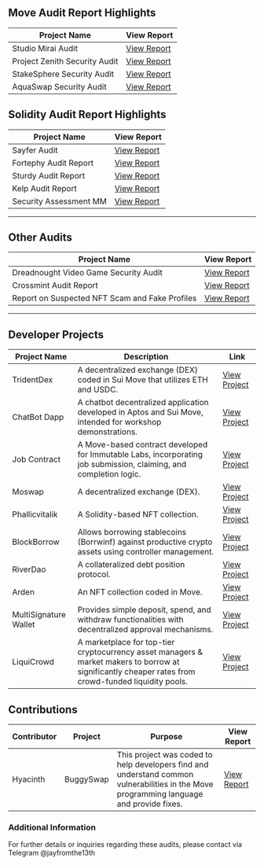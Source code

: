 ## Move Audit Report Highlights

| Project Name                 | View Report                                                                       |
|------------------------------|-----------------------------------------------------------------------------------|
| Studio Mirai Audit           | [View Report](https://github.com/Jayfromthe13th/Studio-Miria-audit)                |
| Project Zenith Security Audit| [View Report](https://github.com/Jayfromthe13th/Project-Zenith-Security-Audit-Report) |
| StakeSphere Security Audit   | [View Report](https://github.com/Jayfromthe13th/StakeSphere-stealth-)              |
| AquaSwap Security Audit      | [View Report](https://github.com/Jayfromthe13th/AuquaSwap-Audit-)                  |

## Solidity Audit Report Highlights

| Project Name | View Report |
|--------------|-------------|
| Sayfer Audit | [View Report](https://github.com/Jayfromthe13th/SayferCTF) |
| Fortephy Audit Report | [View Report](https://github.com/Jayfromthe13th/Fortephy-Audit-Report) |
| Sturdy Audit Report | [View Report](https://github.com/Jayfromthe13th/Sturdy-Audit-Report) |
| Kelp Audit Report | [View Report](https://github.com/Jayfromthe13th/Kelp.DAO-) |
| Security Assessment MM | [View Report](https://github.com/Jayfromthe13th/Security_Assessment) |

---

## Other Audits

| Project Name | View Report |
|--------------|-------------|
| Dreadnought Video Game Security Audit | [View Report](https://github.com/Jayfromthe13th/Dreadnought-Video-Game-Security-Audit) |
| Crossmint Audit Report | [View Report](https://github.com/Jayfromthe13th/Crossmint-Audit-Report-) |
| Report on Suspected NFT Scam and Fake Profiles | [View Report](https://github.com/Jayfromthe13th/Report-Investigating-Suspected-NFT-Scam-and-Identifying-the-Use-of-Fake-Profiles) |

---

## Developer Projects

| Project Name    | Description                                                                                                                      | Link |
|-----------------|----------------------------------------------------------------------------------------------------------------------------------|------|
| TridentDex      | A decentralized exchange (DEX) coded in Sui Move that utilizes ETH and USDC.                                                     | [View Project](https://github.com/Jayfromthe13th/TridentDex) |
| ChatBot Dapp    | A chatbot decentralized application developed in Aptos and Sui Move, intended for workshop demonstrations.                        | [View Project](https://github.com/Jayfromthe13th/ChatBot_Dapp) |
| Job Contract    | A Move-based contract developed for Immutable Labs, incorporating job submission, claiming, and completion logic.                | [View Project](https://github.com/Jayfromthe13th/Job) |
| Moswap          | A decentralized exchange (DEX).                                                                                                  | [View Project](https://github.com/Jayfromthe13th/Moswap) |
| Phallicvitalik  | A Solidity-based NFT collection.                                                                                                 | [View Project](https://github.com/Jayfromthe13th/phallicvitalik) |
| BlockBorrow     | Allows borrowing stablecoins (Borrwinf) against productive crypto assets using controller management.                            | [View Project](https://github.com/Jayfromthe13th/BlockBorrow) |
| RiverDao        | A collateralized debt position protocol.                                                                                         | [View Project](https://github.com/Jayfromthe13th/riverdao-cdp) |
| Arden           | An NFT collection coded in Move.                                                                                                 | [View Project](https://github.com/Jayfromthe13th/Arden.move/blob/Wallet/kn.move) |
| MultiSignature Wallet | Provides simple deposit, spend, and withdraw functionalities with decentralized approval mechanisms.                       | [View Project](https://github.com/Jayfromthe13th/MultiSignature-Wallet-) |
| LiquiCrowd      | A marketplace for top-tier cryptocurrency asset managers & market makers to borrow at significantly cheaper rates from crowd-funded liquidity pools. | [View Project](https://github.com/Jayfromthe13th/LiquiCrowd/tree/main) |

## Contributions

| Contributor | Project     | Purpose                                                                                      | View Report                                                                 |
|-------------|-------------|----------------------------------------------------------------------------------------------|-----------------------------------------------------------------------------|
| Hyacinth    | BuggySwap   | This project was coded to help developers find and understand common vulnerabilities in the Move programming language and provide fixes. | [View Report](https://github.com/Jayfromthe13th/BuggySwap-Move-Audit-Report) |

### Additional Information

For further details or inquiries regarding these audits, please contact via Telegram @jayfromthe13th
